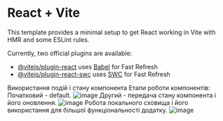 # React + Vite

This template provides a minimal setup to get React working in Vite with HMR and some ESLint rules.

Currently, two official plugins are available:

- [@vitejs/plugin-react](https://github.com/vitejs/vite-plugin-react/blob/main/packages/plugin-react/README.md) uses [Babel](https://babeljs.io/) for Fast Refresh
- [@vitejs/plugin-react-swc](https://github.com/vitejs/vite-plugin-react-swc) uses [SWC](https://swc.rs/) for Fast Refresh

Використання подій і стану компонента
Етапи роботи компонентів:
Початковий - default.
![image](https://github.com/user-attachments/assets/57666687-f323-401f-b81c-bf4242f25db5)
Другий - передача стану компонента і його оновлення.
![image](https://github.com/user-attachments/assets/31c6e835-1565-4564-b820-4b78a80c2b97)
Робота локального сховища і його використання для більшої функціональності додатку.
![image](https://github.com/user-attachments/assets/18475c1c-4e91-430c-9749-e34ea11d1dc5)


